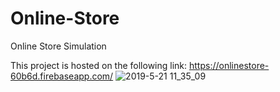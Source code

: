 # Online-Store
Online Store Simulation

This project is hosted on the following link:
https://onlinestore-60b6d.firebaseapp.com/
![2019-5-21 11_35_09](https://gfycat.com/SevereOddballDalmatian)
